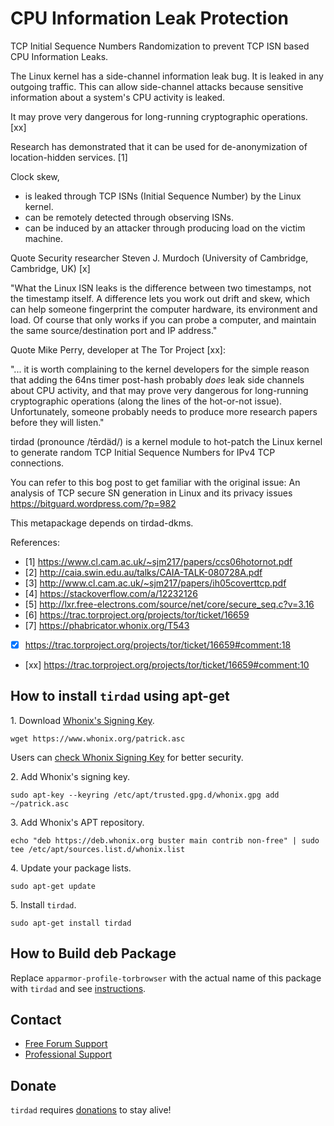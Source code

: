 # CPU Information Leak Protection #

TCP Initial Sequence Numbers Randomization to prevent TCP ISN based CPU
Information Leaks.

The Linux kernel has a side-channel information leak bug.
It is leaked in any outgoing traffic.
This can allow side-channel attacks because sensitive information about
a system's CPU activity is leaked.

It may prove very dangerous for long-running cryptographic operations. [xx]

Research has demonstrated that it can be used for de-anonymization of
location-hidden services. [1]

Clock skew,

- is leaked through TCP ISNs (Initial Sequence Number) by the Linux kernel.
- can be remotely detected through observing ISNs.
- can be induced by an attacker through producing load on the victim machine.

Quote Security researcher Steven J. Murdoch
(University of Cambridge, Cambridge, UK) [x]

"What the Linux ISN leaks is the difference between two timestamps, not the
timestamp itself. A difference lets you work out drift and skew, which can
help someone fingerprint the computer hardware, its environment and load. Of
course that only works if you can probe a computer, and maintain the same
source/destination port and IP address."

Quote Mike Perry, developer at The Tor Project [xx]:

"... it is worth complaining to the kernel developers for the simple
reason that adding the 64ns timer post-hash probably *does* leak side channels
about CPU activity, and that may prove very dangerous for long-running
cryptographic operations (along the lines of the hot-or-not issue).
Unfortunately, someone probably needs to produce more research papers before
they will listen."

tirdad (pronounce /tērdäd/) is a kernel module to hot-patch the Linux kernel
to generate random TCP Initial Sequence Numbers for IPv4 TCP connections.

You can refer to this bog post to get familiar with the original issue:
An analysis of TCP secure SN generation in Linux and its privacy issues
https://bitguard.wordpress.com/?p=982

This metapackage depends on tirdad-dkms.

References:

- [1]​ https://www.cl.cam.ac.uk/~sjm217/papers/ccs06hotornot.pdf
- [2]​ http://caia.swin.edu.au/talks/CAIA-TALK-080728A.pdf
- [3]​ http://www.cl.cam.ac.uk/~sjm217/papers/ih05coverttcp.pdf
- [4]​ https://stackoverflow.com/a/12232126
- [5] ​http://lxr.free-electrons.com/source/net/core/secure_seq.c?v=3.16
- [6] https://trac.torproject.org/projects/tor/ticket/16659
- [7] https://phabricator.whonix.org/T543
- [x] https://trac.torproject.org/projects/tor/ticket/16659#comment:18
- [xx] https://trac.torproject.org/projects/tor/ticket/16659#comment:10
## How to install `tirdad` using apt-get ##

1\. Download [Whonix's Signing Key]().

```
wget https://www.whonix.org/patrick.asc
```

Users can [check Whonix Signing Key](https://www.whonix.org/wiki/Whonix_Signing_Key) for better security.

2\. Add Whonix's signing key.

```
sudo apt-key --keyring /etc/apt/trusted.gpg.d/whonix.gpg add ~/patrick.asc
```

3\. Add Whonix's APT repository.

```
echo "deb https://deb.whonix.org buster main contrib non-free" | sudo tee /etc/apt/sources.list.d/whonix.list
```

4\. Update your package lists.

```
sudo apt-get update
```

5\. Install `tirdad`.

```
sudo apt-get install tirdad
```

## How to Build deb Package ##

Replace `apparmor-profile-torbrowser` with the actual name of this package with `tirdad` and see [instructions](https://www.whonix.org/wiki/Dev/Build_Documentation/apparmor-profile-torbrowser).

## Contact ##

* [Free Forum Support](https://forums.whonix.org)
* [Professional Support](https://www.whonix.org/wiki/Professional_Support)

## Donate ##

`tirdad` requires [donations](https://www.whonix.org/wiki/Donate) to stay alive!
